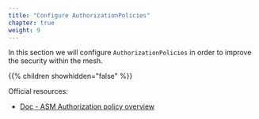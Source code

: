 ```yaml
---
title: "Configure AuthorizationPolicies"
chapter: true
weight: 9
---
```

In this section we will configure `AuthorizationPolicies` in order to improve the security within the mesh.

{{% children showhidden="false" %}}

Official resources:
- [Doc - ASM Authorization policy overview](https://cloud.google.com/service-mesh/docs/security/authorization-policy-overview)